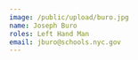 ```yaml
---
image: /public/upload/buro.jpg
name: Joseph Buro
roles: Left Hand Man
email: jburo@schools.nyc.gov
---
```

